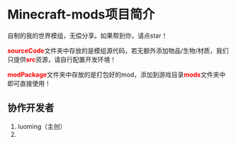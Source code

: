 # Minecraft-mods项目简介
自制的我的世界模组，无偿分享。如果帮到你，请点star！



<span style="color:red">**sourceCode**</span>文件夹中存放的是模组源代码，若无额外添加物品/生物/材质，我们只提供<span style="color:red">**src**</span>资源，请自行配置开发环境！



<span style="color:red">**modPackage**</span>文件夹中存放的是打包好的mod，添加到游戏目录<span style="color:red">**mods**</span>文件夹中即可直接使用！





## 协作开发者

1. luoming（主创）
2. 
